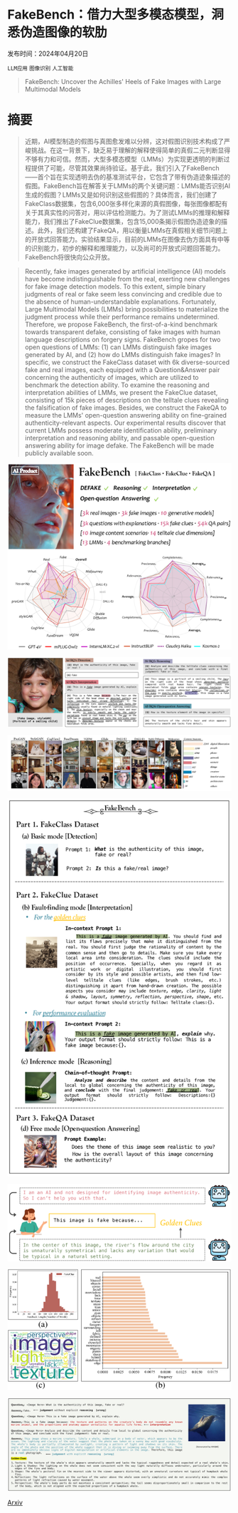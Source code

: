 # FakeBench：借力大型多模态模型，洞悉伪造图像的软肋

发布时间：2024年04月20日

`LLM应用` `图像识别` `人工智能`

> FakeBench: Uncover the Achilles' Heels of Fake Images with Large Multimodal Models

# 摘要

> 近期，AI模型制造的假图与真图愈发难以分辨，这对假图识别技术构成了严峻挑战。在这一背景下，缺乏易于理解的解释使得简单的真假二元判断显得不够有力和可信。然而，大型多模态模型（LMMs）为实现更透明的判断过程提供了可能，尽管其效果尚待验证。基于此，我们引入了FakeBench——首个旨在实现透明去伪的基准测试平台，它包含了带有伪造迹象描述的假图。FakeBench旨在解答关于LMMs的两个关键问题：LMMs能否识别AI生成的假图？LMMs又是如何识别这些假图的？具体而言，我们创建了FakeClass数据集，包含6,000张多样化来源的真假图像，每张图像都配有关于其真实性的问答对，用以评估检测能力。为了测试LMMs的推理和解释能力，我们推出了FakeClue数据集，包含15,000条揭示假图伪造迹象的描述。此外，我们还构建了FakeQA，用以衡量LMMs在真假相关细节问题上的开放式回答能力。实验结果显示，目前的LMMs在图像去伪方面具有中等的识别能力，初步的解释和推理能力，以及尚可的开放式问题回答能力。FakeBench将很快向公众开放。

> Recently, fake images generated by artificial intelligence (AI) models have become indistinguishable from the real, exerting new challenges for fake image detection models. To this extent, simple binary judgments of real or fake seem less convincing and credible due to the absence of human-understandable explanations. Fortunately, Large Multimodal Models (LMMs) bring possibilities to materialize the judgment process while their performance remains undetermined. Therefore, we propose FakeBench, the first-of-a-kind benchmark towards transparent defake, consisting of fake images with human language descriptions on forgery signs. FakeBench gropes for two open questions of LMMs: (1) can LMMs distinguish fake images generated by AI, and (2) how do LMMs distinguish fake images? In specific, we construct the FakeClass dataset with 6k diverse-sourced fake and real images, each equipped with a Question&Answer pair concerning the authenticity of images, which are utilized to benchmark the detection ability. To examine the reasoning and interpretation abilities of LMMs, we present the FakeClue dataset, consisting of 15k pieces of descriptions on the telltale clues revealing the falsification of fake images. Besides, we construct the FakeQA to measure the LMMs' open-question answering ability on fine-grained authenticity-relevant aspects. Our experimental results discover that current LMMs possess moderate identification ability, preliminary interpretation and reasoning ability, and passable open-question answering ability for image defake. The FakeBench will be made publicly available soon.

![FakeBench：借力大型多模态模型，洞悉伪造图像的软肋](../../../paper_images/2404.13306/x1.png)

![FakeBench：借力大型多模态模型，洞悉伪造图像的软肋](../../../paper_images/2404.13306/x2.png)

![FakeBench：借力大型多模态模型，洞悉伪造图像的软肋](../../../paper_images/2404.13306/x3.png)

![FakeBench：借力大型多模态模型，洞悉伪造图像的软肋](../../../paper_images/2404.13306/x4.png)

![FakeBench：借力大型多模态模型，洞悉伪造图像的软肋](../../../paper_images/2404.13306/x5.png)

![FakeBench：借力大型多模态模型，洞悉伪造图像的软肋](../../../paper_images/2404.13306/x6.png)

![FakeBench：借力大型多模态模型，洞悉伪造图像的软肋](../../../paper_images/2404.13306/x7.png)

[Arxiv](https://arxiv.org/abs/2404.13306)